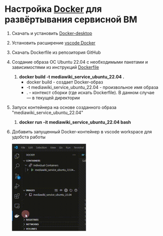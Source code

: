 # Настройка [Docker](https://www.docker.com/ "Официальный сайт Docker") для развёртывания сервисной ВМ

1. Скачать и установить [Docker-desktop](https://www.docker.com/products/docker-desktop/ "Скачать Docker-desktop")
2. Установить расширение [vscode Docker](https://marketplace.visualstudio.com/items?itemName=ms-azuretools.vscode-docker)
3. Cкачать Dockerfile из репозитория GitHub
4. Создание образа ОС Ubuntu 22.04 с необходимыми пакетами и зависимостями из инструкций [Dockerfile](/Dockerfile "Ссылка на Dockerfile")
    1. **docker build -t mediawiki_service_ubuntu_22.04 .**
        - docker build - создает Docker-образ
        - -t mediawiki_service_ubuntu_22.04 - произвольное имя образа
        - . - контекст сборки (где искать Dockerfile). В данном случае — в текущей директории
5. Запуск контейнера на основе созданного образа "mediawiki_service_ubuntu_22.04"
    1. **docker run -it mediawiki_service_ubuntu_22.04 bash**

6. Добавить запущенный Docker-контейнер в vscode workspace для удобста работы

    ![Открытие Docker-контейнера в vscode](/Solution/Mediafiles/3.1.%20Service_VM_Docker_setup.gif)